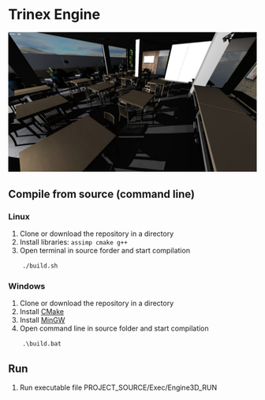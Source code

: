 # Trinex Engine

![alt text](screenshots/screen.jpg)​

## Compile from source (command line)

### Linux
1. Clone or download the repository in a directory
2. Install libraries: ```assimp cmake g++```
3. Open terminal in source forder and start compilation
```cmd
    ./build.sh
```
### Windows
1. Clone or download the repository in a directory
2. Install [CMake](https://cmake.org/download/)
3. Install [MinGW](https://sourceforge.net/projects/mingw/)
4. Open command line in source folder and start compilation
```cmd
    .\build.bat
```

## Run
1. Run executable file PROJECT_SOURCE/Exec/Engine3D_RUN

